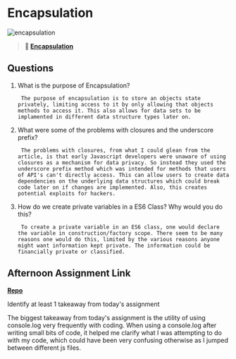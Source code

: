 # Encapsulation

![encapsulation](https://bcw.blob.core.windows.net/public/img/journals/5838157482080222)

> **📖 [Encapsulation](https://codeworksacademy.com/fs-student-guide/resources/wk3/02-Encapsulation)**

## Questions

1. What is the purpose of Encapsulation?

        The purpose of encapsulation is to store an objects state privately, limiting access to it by only allowing that objects methods to access it. This also allows for data sets to be implamented in different data structure types later on.

2. What were some of the problems with closures and the underscore prefix?

        The problems with closures, from what I could glean from the article, is that early Javascript developers were unaware of using closures as a mechanism for data privacy. So instead they used the underscore prefix method which was intended for methods that users of API's can't directly access. This can allow users to create data dependencies on the underlying data structures which could break code later on if changes are implemented. Also, this creates potential exploits for hackers.

3. How do we create private variables in a ES6 Class? Why would you do this?

        To create a private variable in an ES6 class, one would declare the variable in construction/factory scope. There seem to be many reasons one would do this, limited by the various reasons anyone might want information kept private. The information could be financially private or classified.

## Afternoon Assignment Link

**[Repo](https://github.com/DerekBelloni/vending-machine-two)**

Identify at least 1 takeaway from today's assignment

  The biggest takeaway from today's assignment is the utility of using console.log very frequently with coding. When using a console.log after writing small bits of code, it helped me clarify what I was attempting to do with my code, which could have been very confusing otherwise as I jumped between different js files.